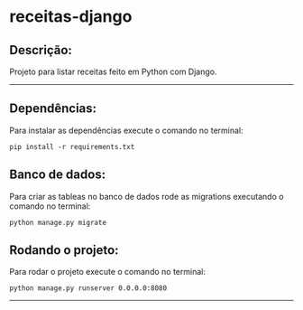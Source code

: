 # receitas-django
Descrição:
----------
Projeto para listar receitas feito em Python com Django.
<hr>

Dependências:
-------------
Para instalar as dependências execute o comando no terminal:
```shell script
pip install -r requirements.txt
```

Banco de dados:
---------------
Para criar as tableas no banco de dados rode as migrations executando o comando no terminal:
```shell script
python manage.py migrate
```

Rodando o projeto:
------------------
Para rodar o projeto execute o comando no terminal: 
```shell script
python manage.py runserver 0.0.0.0:8080
```

<hr>
